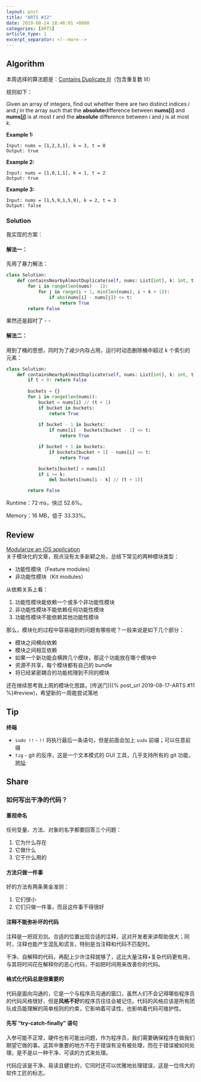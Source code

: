 ```yaml
---
layout: post
title: "ARTS #12"
date: 2019-08-24 18:46:01 +0800
categories: [ARTS]
article_type: 1
excerpt_separator: <!--more-->
---
```



## Algorithm

本周选择的算法题是：[Contains Duplicate III](<https://leetcode.com/problems/contains-duplicate-iii/>)（包含重复数 III）

<!--more-->

规则如下：

Given an array of integers, find out whether there are two distinct indices *i* and *j* in the array such that the **absolute**difference between **nums[i]** and **nums[j]** is at most *t* and the **absolute** difference between *i* and *j* is at most *k*.

**Example 1:**

```
Input: nums = [1,2,3,1], k = 3, t = 0
Output: true
```

**Example 2:**

```
Input: nums = [1,0,1,1], k = 1, t = 2
Output: true
```

**Example 3:**

```
Input: nums = [1,5,9,1,5,9], k = 2, t = 3
Output: false
```

### Solution

我实现的方案：

#### 解法一：

先用了暴力解法：

```python
class Solution:
    def containsNearbyAlmostDuplicate(self, nums: List[int], k: int, t: int) -> bool:
        for i in range(len(nums) - 1):
            for j in range(i + 1, min(len(nums), i + k + 1)):
                if abs(nums[i] - nums[j]) <= t:
                    return True
        return False
```

果然还是超时了 - -

#### 解法二：

用到了桶的思想，同时为了减少内存占用，运行时动态删除桶中超过 k 个索引的元素：

```python
class Solution:
    def containsNearbyAlmostDuplicate(self, nums: List[int], k: int, t: int) -> bool:
        if t < 0: return False
            
        buckets = {}
        for i in range(len(nums)):
            bucket = nums[i] // (t + 1)
            if bucket in buckets:
                return True
            
            if bucket - 1 in buckets:
                if nums[i] - buckets[bucket - 1] <= t:
                    return True

            if bucket + 1 in buckets:
                if buckets[bucket + 1] - nums[i] <= t:
                    return True

            buckets[bucket] = nums[i]
            if i >= k:
                del buckets[nums[i - k] // (t + 1)]

        return False
```

Runtime：72 ms，快过 52.6%。

Memory：16 MB，低于 33.33%。


## Review

[Modularize an iOS application](https://medium.com/swlh/modularize-an-ios-application-919b30e41e3c)<br/>关于模块化的文章，观点没有太多新颖之处，总结下常见的两种模块类型：

- 功能性模块（Feature modules）
- 非功能性模块（Kit modules）

从依赖关系上看：

1. 功能性模块能依赖一个或多个非功能性模块
2. 非功能性模块不能依赖任何功能性模块
3. 功能性模块不能依赖其他功能性模块

那么，模块化的过程中容易碰到的问题有哪些呢？一般来说是如下几个部分：

- 模块之间横向依赖
- 模块之间相互依赖
- 如果一个新功能会横跨几个模块，那这个功能放在哪个模块中
- 资源不共享，每个模块都有自己的 bundle
- 将已经紧密耦合的功能梳理到不同的模块

还在继续思考我上周的模块化思路，[传送门]({% post_url 2019-08-17-ARTS #11 %}#review)，希望新的一周能尝试落地

## Tip

**终端**

- `sudo !!` - `!!` 将执行最后一条语句，但是前面会加上 `sudo` 前缀；可以任意前缀
- `tig` - git 的反序，这是一个文本模式的 GUI 工具，几乎支持所有的 git 功能，[地址](https://jonas.github.io/tig/)

## Share

### 如何写出干净的代码？

#### 重视命名

任何变量、方法、对象的名字都要回答三个问题：

1. 它为什么存在
2. 它做什么
3. 它干什么用的

#### 方法只做一件事

好的方法有两条黄金准则：

1. 它们很小
2. 它们只做一件事，而且这件事干得很好

#### 注释不能弥补坏的代码

注释是一把双刃剑。合适的位置出现合适的注释，这对开发者来讲帮助很大；同时，注释也能产生混乱和谎言，特别是当注释和代码不匹配时。

干净、自解释的代码，再配上少许注释就够了，这比大量注释+复杂代码更有用，与其将时间花在解释你的恶心代码，不如把时间用来改善你的代码。

#### 格式化代码总是很重要的

代码是面向沟通的，它是一个与程序员沟通的窗口，虽然人们不会记得哪些程序员的代码风格很好，但是**风格不好**的程序员往往会被记住。代码的风格应该是所有团队成员能理解的简单规则的约束，它影响着可读性，也影响着代码可维护性。

#### 先写 “try-catch-finally” 语句

入参可能不正常，硬件也有可能出问题，作为程序员，我们需要确保程序在做我们期望它做的事。这其中重要的地方不在于错误有没有被处理，而在于错误被如何处理，是不是以一种干净、可读的方式来处理。

代码应该是干净、易读且健壮的，它同时还可以优雅地处理错误，这是一位伟大的软件工匠的标志。